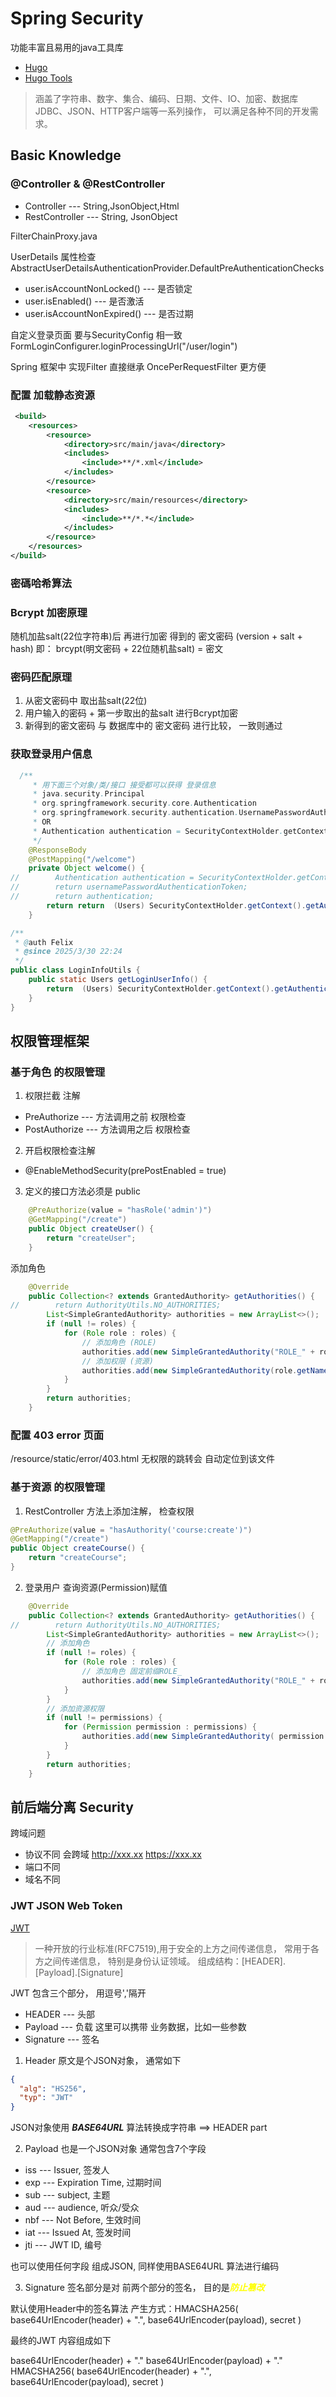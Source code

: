 # Spring Security

功能丰富且易用的java工具库
- [Hugo](https://hutool.cn/)
- [Hugo Tools](https://github.com/chinabugotech/hutool)
> 涵盖了字符串、数字、集合、编码、日期、文件、IO、加密、数据库JDBC、JSON、HTTP客户端等一系列操作， 可以满足各种不同的开发需求。

## Basic Knowledge

### @Controller & @RestController
- Controller --- String,JsonObject,Html
- RestController --- String, JsonObject
 


FilterChainProxy.java


UserDetails 属性检查
AbstractUserDetailsAuthenticationProvider.DefaultPreAuthenticationChecks
- user.isAccountNonLocked() --- 是否锁定
- user.isEnabled() --- 是否激活
- user.isAccountNonExpired() --- 是否过期



自定义登录页面 要与SecurityConfig 相一致
FormLoginConfigurer.loginProcessingUrl("/user/login")

Spring 框架中 实现Filter 直接继承 OncePerRequestFilter 更方便


### 配置 加载静态资源
```xml
 <build>
    <resources>
        <resource>
            <directory>src/main/java</directory>
            <includes>
                <include>**/*.xml</include>
            </includes>
        </resource>
        <resource>
            <directory>src/main/resources</directory>
            <includes>
                <include>**/*.*</include>
            </includes>
        </resource>
    </resources>
</build>
```


### 密碼哈希算法


### Bcrypt 加密原理
随机加盐salt(22位字符串)后 再进行加密 得到的
密文密码 (version + salt + hash)
即： brcypt(明文密码 + 22位随机盐salt) = 密文

### 密码匹配原理
1. 从密文密码中 取出盐salt(22位)
2. 用户输入的密码 + 第一步取出的盐salt 进行Bcrypt加密
3. 新得到的密文密码 与 数据库中的 密文密码 进行比较， 一致则通过


### 获取登录用户信息

```java
  /**
     * 用下面三个对象/类/接口 接受都可以获得 登录信息
     * java.security.Principal
     * org.springframework.security.core.Authentication
     * org.springframework.security.authentication.UsernamePasswordAuthenticationToken
     * OR
     * Authentication authentication = SecurityContextHolder.getContext().getAuthentication();
     */
    @ResponseBody
    @PostMapping("/welcome")
    private Object welcome() {
//        Authentication authentication = SecurityContextHolder.getContext().getAuthentication();
//        return usernamePasswordAuthenticationToken;
//        return authentication;
        return return  (Users) SecurityContextHolder.getContext().getAuthentication().getPrincipal();
    }

/**
 * @auth Felix
 * @since 2025/3/30 22:24
 */
public class LoginInfoUtils {
    public static Users getLoginUserInfo() {
        return  (Users) SecurityContextHolder.getContext().getAuthentication().getPrincipal();
    }
}
```



## 权限管理框架

### 基于角色 的权限管理

1. 权限拦截 注解
- PreAuthorize --- 方法调用之前 权限检查
- PostAuthorize --- 方法调用之后 权限检查

2. 开启权限检查注解
- @EnableMethodSecurity(prePostEnabled = true)

3. 定义的接口方法必须是 public
```java
    @PreAuthorize(value = "hasRole('admin')")
    @GetMapping("/create")
    public Object createUser() {
        return "createUser";
    }
```

添加角色
```java
    @Override
    public Collection<? extends GrantedAuthority> getAuthorities() {
//        return AuthorityUtils.NO_AUTHORITIES;
        List<SimpleGrantedAuthority> authorities = new ArrayList<>();
        if (null != roles) {
            for (Role role : roles) {
                // 添加角色 (ROLE)
                authorities.add(new SimpleGrantedAuthority("ROLE_" + role.getName()));
                // 添加权限 (资源)
                authorities.add(new SimpleGrantedAuthority(role.getName()));
            }
        }
        return authorities;
    }
```


### 配置 403 error 页面
/resource/static/error/403.html
无权限的跳转会 自动定位到该文件


### 基于资源 的权限管理
1. RestController 方法上添加注解， 检查权限
```java
@PreAuthorize(value = "hasAuthority('course:create')")
@GetMapping("/create")
public Object createCourse() {
    return "createCourse";
}
```

2. 登录用户 查询资源(Permission)赋值
```java
    @Override
    public Collection<? extends GrantedAuthority> getAuthorities() {
//        return AuthorityUtils.NO_AUTHORITIES;
        List<SimpleGrantedAuthority> authorities = new ArrayList<>();
        // 添加角色
        if (null != roles) {
            for (Role role : roles) {
                // 添加角色 固定前缀ROLE_
                authorities.add(new SimpleGrantedAuthority("ROLE_" + role.getName()));
            }
        }
        // 添加资源权限
        if (null != permissions) {
            for (Permission permission : permissions) {
                authorities.add(new SimpleGrantedAuthority( permission.getCode()));
            }
        }
        return authorities;
    }

```







## 前后端分离 Security
跨域问题
- 协议不同 会跨域 http://xxx.xx   https://xxx.xx
- 端口不同
- 域名不同



### JWT JSON Web Token
[JWT](https://jwt.io/)

> 一种开放的行业标准(RFC7519),用于安全的上方之间传递信息， 常用于各方之间传递信息， 特别是身份认证领域。
组成结构：[HEADER].[Payload].[Signature]

JWT 包含三个部分， 用逗号','隔开
- HEADER --- 头部 
- Payload --- 负载 这里可以携带 业务数据，比如一些参数
- Signature --- 签名


1. Header 原文是个JSON对象， 通常如下
```json
{
  "alg": "HS256",
  "typ": "JWT"
}
```
JSON对象使用 ***BASE64URL*** 算法转换成字符串 ==> HEADER part

2. Payload 也是一个JSON对象 通常包含7个字段
- iss --- Issuer, 签发人
- exp --- Expiration Time, 过期时间
- sub --- subject, 主题
- aud --- audience, 听众/受众
- nbf --- Not Before, 生效时间
- iat --- Issued At, 签发时间
- jti --- JWT ID, 编号

也可以使用任何字段 组成JSON, 
同样使用BASE64URL 算法进行编码

3. Signature 签名部分是对 前两个部分的签名， 目的是<font color=yellow>***防止篡改***</font>

默认使用Header中的签名算法
产生方式：HMACSHA256(
    base64UrlEncoder(header) + ".",
    base64UrlEncoder(payload),
    secret
)

最终的JWT 内容组成如下

base64UrlEncoder(header) + "."
base64UrlEncoder(payload) + "."
HMACSHA256(
    base64UrlEncoder(header) + ".",
    base64UrlEncoder(payload),
    secret
)



